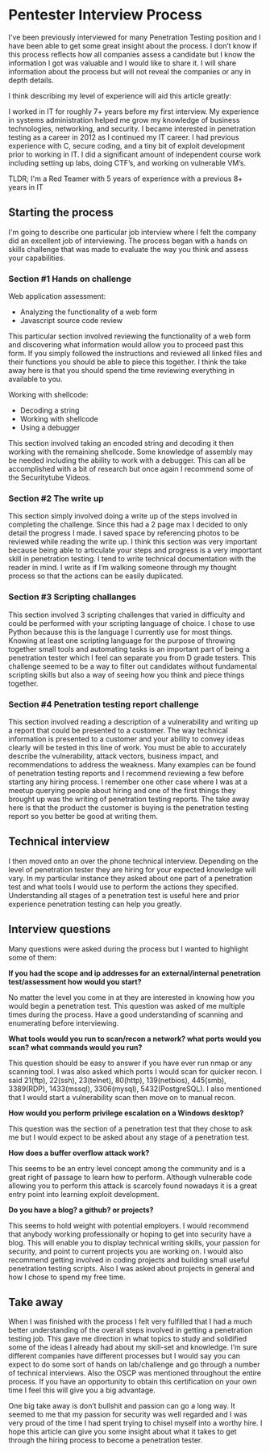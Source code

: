 # Pentester Interview Process

I've been previously interviewed for many Penetration Testing position and I have been able to get some great insight about the process. I don’t know if this process reflects how all companies assess a candidate but I know the information I got was valuable and I would like to share it. I will share information about the process but will not reveal the companies or any in depth details.

I think describing my level of experience will aid this article greatly:

I worked in IT for roughly 7+ years before my first interview. My experience in systems administration helped me grow my knowledge of business technologies, networking, and security. I became interested in penetration testing as a career in 2012 as I continued my IT career. I had previous experience with C, secure coding, and a tiny bit of exploit development prior to working in IT. I did a significant amount of independent course work including setting up labs, doing CTF’s, and working on vulnerable VM’s. 

TLDR; I'm a Red Teamer with 5 years of experience with a previous 8+ years in IT

## Starting the process

I'm going to describe one particular job interview where I felt the company did an excellent job of interviewing. The process began with a hands on skills challenge that was made to evaluate the way you think and assess your capabilities. 


### Section #1 Hands on challenge

Web application assessment:
* Analyzing the functionality of a web form
* Javascript source code review

This particular section involved reviewing the functionality of a web form and discovering what information would allow you to proceed past this form. If you simply followed the instructions and reviewed all linked files and their functions you should be able to piece this together. I think the take away here is that you should spend the time reviewing everything in available to you.

Working with shellcode:
* Decoding a string
* Working with shellcode
* Using a debugger

This section involved taking an encoded string and decoding it then working with the remaining shellcode. Some knowledge of assembly may be needed including the ability to work with a debugger. This can all be accomplished with a bit of research but once again I recommend some of the Securitytube Videos.

### Section #2 The write up

This section simply involved doing a write up of the steps involved in completing the challenge. Since this had a 2 page max I decided to only detail the progress I made. I saved space by referencing photos to be reviewed while reading the write up. I think this section was very important because being able to articulate your steps and progress is a very important skill in penetration testing. I tend to write technical documentation with the reader in mind. I write as if I’m walking someone through my thought process so that the actions can be easily duplicated.

### Section #3 Scripting challanges

This section involved 3 scripting challenges that varied in difficulty and could be performed with your scripting language of choice. I chose to use Python because this is the language I currently use for most things.  Knowing at least one scripting language for the purpose of throwing together small tools and automating tasks is an important part of being a penetration tester which I feel can separate you from D grade testers. This challenge seemed to be a way to filter out candidates without fundamental scripting skills but also a way of seeing how you think and piece things together.

### Section #4 Penetration testing report challenge

This section involved reading a description of a vulnerability and writing up a report that could be presented to a customer. The way technical information is presented to a customer and your ability to convey ideas clearly will be tested in this line of work. You must be able to accurately describe the vulnerability, attack vectors, business impact, and recommendations to address the weakness. Many examples can be found of penetration testing reports and I recommend reviewing a few before starting any hiring process. I remember one other case where I was at a meetup querying people about hiring and one of the first things they brought up was the writing of penetration testing reports. The take away here is that the product the customer is buying is the penetration testing report so you better be good at writing them.

## Technical interview
I then moved onto an over the phone technical interview.  Depending on the level of penetration tester they are hiring for your expected knowledge will vary. In my particular instance they asked about one part of a penetration test and what tools I would use to perform the actions they specified. Understanding all stages of a penetration test is useful here and prior experience penetration testing can help you greatly.

## Interview questions
Many questions were asked during the process but I wanted to highlight some of them:

**If you had the scope and ip addresses for an external/internal penetration test/assessment how would you start?**

No matter the level you come in at they are interested in knowing how you would begin a penetration test. This question was asked of me multiple times during the process. Have a good understanding of scanning and enumerating before interviewing.

**What tools would you run to scan/recon a network? what ports would you scan? what commands would you run?**

This question should be easy to answer if you have ever run nmap or any scanning tool. I was also asked which ports I would scan for quicker recon. I said 21(ftp), 22(ssh), 23(telnet), 80(http), 139(netbios), 445(smb), 3389(RDP), 1433(mssql), 3306(mysql), 5432(PostgreSQL). I also mentioned that I would start a vulnerability scan then move on to manual recon.

**How would you perform privilege escalation on a Windows desktop?**

This question was the section of a penetration test that they chose to ask me but I would expect to be asked about any stage of a penetration test.

**How does a buffer overflow attack work?**

This seems to be an entry level concept among the community and is a great right of passage to learn how to perform. Although vulnerable code allowing you to perform this attack is scarcely found nowadays it is a great entry point into learning exploit development.

**Do you have a blog? a github? or projects?**

This seems to hold weight with potential employers. I would recommend that anybody working professionally or hoping to get into security have a blog. This will enable you to display technical writing skills, your passion for security, and point to current projects you are working on. I would also recommend getting involved in coding projects and building small useful penetration testing scripts. Also I was asked about projects in general and how I chose to spend my free time.

## Take away
When I was finished with the process I felt very fulfilled that I had a much better understanding of the overall steps involved in getting a penetration testing job. This gave me direction in what topics to study and solidified some of the ideas I already had about my skill-set and knowledge. I’m sure different companies have different processes but I would say you can expect to do some sort of hands on lab/challenge and go through a number of technical interviews. Also the OSCP was mentioned throughout the entire process. If you have an opportunity to obtain this certification on your own time I feel this will give you a big advantage.

One big take away is don’t bullshit and passion can go a long way. It seemed to me that my passion for security was well regarded and I was very proud of the time I had spent trying to chisel myself into a worthy hire. I hope this article can give you some insight about what it takes to get through the hiring process to become a penetration tester.
